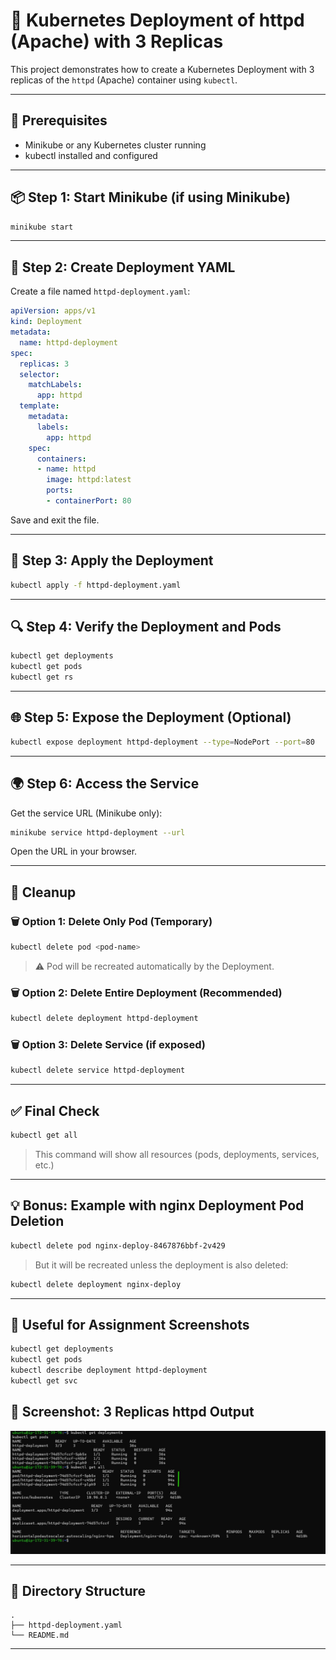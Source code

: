# 🚀 Kubernetes Deployment of httpd (Apache) with 3 Replicas

This project demonstrates how to create a Kubernetes Deployment with 3 replicas of the `httpd` (Apache) container using `kubectl`.

---

## 🧰 Prerequisites

- Minikube or any Kubernetes cluster running
- kubectl installed and configured

---

## 📦 Step 1: Start Minikube (if using Minikube)

```bash
minikube start
```

---

## 📄 Step 2: Create Deployment YAML

Create a file named `httpd-deployment.yaml`:

```yaml
apiVersion: apps/v1
kind: Deployment
metadata:
  name: httpd-deployment
spec:
  replicas: 3
  selector:
    matchLabels:
      app: httpd
  template:
    metadata:
      labels:
        app: httpd
    spec:
      containers:
      - name: httpd
        image: httpd:latest
        ports:
        - containerPort: 80
```

Save and exit the file.

---

## 🚀 Step 3: Apply the Deployment

```bash
kubectl apply -f httpd-deployment.yaml
```

---

## 🔍 Step 4: Verify the Deployment and Pods

```bash
kubectl get deployments
kubectl get pods
kubectl get rs
```

---

## 🌐 Step 5: Expose the Deployment (Optional)

```bash
kubectl expose deployment httpd-deployment --type=NodePort --port=80
```

---

## 🌍 Step 6: Access the Service

Get the service URL (Minikube only):

```bash
minikube service httpd-deployment --url
```

Open the URL in your browser.

---

## 🧹 Cleanup

### 🗑️ Option 1: Delete Only Pod (Temporary)

```bash
kubectl delete pod <pod-name>
```

> ⚠️ Pod will be recreated automatically by the Deployment.

### 🗑️ Option 2: Delete Entire Deployment (Recommended)

```bash
kubectl delete deployment httpd-deployment
```

### 🗑️ Option 3: Delete Service (if exposed)

```bash
kubectl delete service httpd-deployment
```

---

## ✅ Final Check

```bash
kubectl get all
```

> This command will show all resources (pods, deployments, services, etc.)

---

## 💡 Bonus: Example with nginx Deployment Pod Deletion

```bash
kubectl delete pod nginx-deploy-8467876bbf-2v429
```

> But it will be recreated unless the deployment is also deleted:

```bash
kubectl delete deployment nginx-deploy
```

---

## 📸 Useful for Assignment Screenshots

```bash
kubectl get deployments
kubectl get pods
kubectl describe deployment httpd-deployment
kubectl get svc
```
## 📸 Screenshot: 3 Replicas httpd Output

![3 Replicas Output](3%20replicas%20httpd%20output.jpg)


---

## 📁 Directory Structure

```
.
├── httpd-deployment.yaml
└── README.md
```

---


